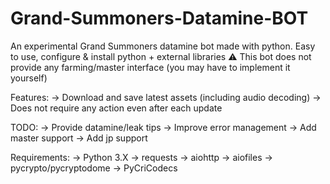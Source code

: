 # Grand-Summoners-Datamine-BOT

An experimental Grand Summoners datamine bot made with python.
Easy to use, configure & install python + external libraries
⚠️ This bot does not provide any farming/master interface (you may have to implement it yourself)

Features:
-> Download and save latest assets (including audio decoding)
-> Does not require any action even after each update


TODO: 
-> Provide datamine/leak tips
-> Improve error management
-> Add master support
-> Add jp support


Requirements:
-> Python 3.X
-> requests
-> aiohttp
-> aiofiles
-> pycrypto/pycryptodome
-> PyCriCodecs

